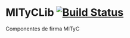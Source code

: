 # MITyCLib [![Build Status](https://travis-ci.org/neonds/MITyCLib.svg?branch=master)](https://travis-ci.org/gdiazs/MITyCLib)
Componentes de firma MITyC

